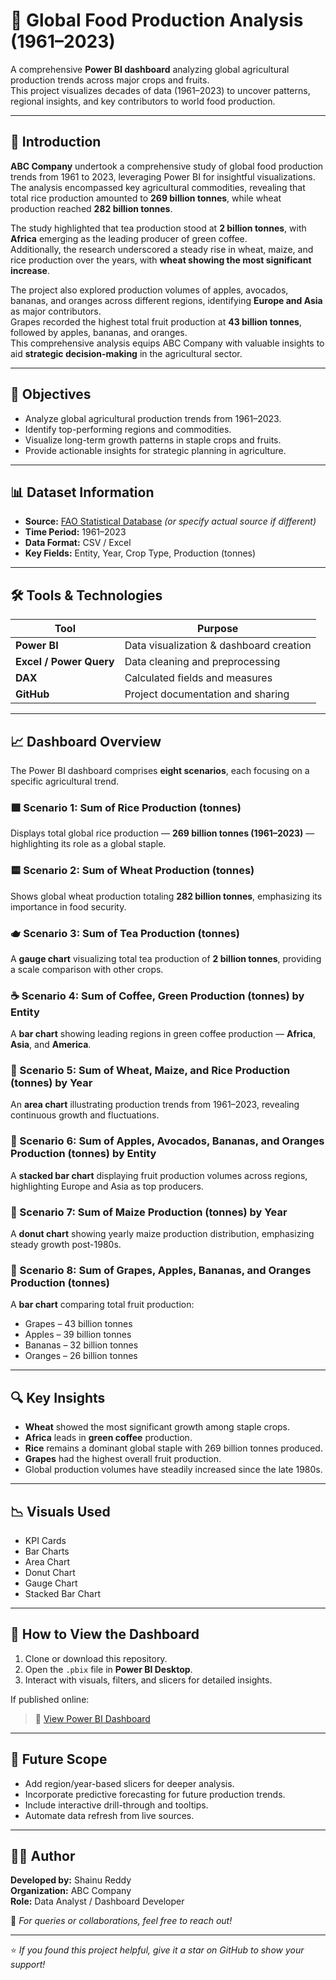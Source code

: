 # 🌾 Global Food Production Analysis (1961–2023)

A comprehensive **Power BI dashboard** analyzing global agricultural production trends across major crops and fruits.  
This project visualizes decades of data (1961–2023) to uncover patterns, regional insights, and key contributors to world food production.

---

## 🧭 Introduction

**ABC Company** undertook a comprehensive study of global food production trends from 1961 to 2023, leveraging Power BI for insightful visualizations.  
The analysis encompassed key agricultural commodities, revealing that total rice production amounted to **269 billion tonnes**, while wheat production reached **282 billion tonnes**.  

The study highlighted that tea production stood at **2 billion tonnes**, with **Africa** emerging as the leading producer of green coffee.  
Additionally, the research underscored a steady rise in wheat, maize, and rice production over the years, with **wheat showing the most significant increase**.

The project also explored production volumes of apples, avocados, bananas, and oranges across different regions, identifying **Europe and Asia** as major contributors.  
Grapes recorded the highest total fruit production at **43 billion tonnes**, followed by apples, bananas, and oranges.  
This comprehensive analysis equips ABC Company with valuable insights to aid **strategic decision-making** in the agricultural sector.

---

## 🎯 Objectives

- Analyze global agricultural production trends from 1961–2023.  
- Identify top-performing regions and commodities.  
- Visualize long-term growth patterns in staple crops and fruits.  
- Provide actionable insights for strategic planning in agriculture.

---

## 📊 Dataset Information

- **Source:** [FAO Statistical Database](https://www.fao.org/faostat/en/) *(or specify actual source if different)*  
- **Time Period:** 1961–2023  
- **Data Format:** CSV / Excel  
- **Key Fields:** Entity, Year, Crop Type, Production (tonnes)

---

## 🛠 Tools & Technologies

| Tool | Purpose |
|------|----------|
| **Power BI** | Data visualization & dashboard creation |
| **Excel / Power Query** | Data cleaning and preprocessing |
| **DAX** | Calculated fields and measures |
| **GitHub** | Project documentation and sharing |

---

## 📈 Dashboard Overview

The Power BI dashboard comprises **eight scenarios**, each focusing on a specific agricultural trend.

### 🟩 Scenario 1: Sum of Rice Production (tonnes)
Displays total global rice production — **269 billion tonnes (1961–2023)** — highlighting its role as a global staple.

### 🟨 Scenario 2: Sum of Wheat Production (tonnes)
Shows global wheat production totaling **282 billion tonnes**, emphasizing its importance in food security.

### 🫖 Scenario 3: Sum of Tea Production (tonnes)
A **gauge chart** visualizing total tea production of **2 billion tonnes**, providing a scale comparison with other crops.

### ☕ Scenario 4: Sum of Coffee, Green Production (tonnes) by Entity
A **bar chart** showing leading regions in green coffee production — **Africa**, **Asia**, and **America**.

### 🌾 Scenario 5: Sum of Wheat, Maize, and Rice Production (tonnes) by Year
An **area chart** illustrating production trends from 1961–2023, revealing continuous growth and fluctuations.

### 🍎 Scenario 6: Sum of Apples, Avocados, Bananas, and Oranges Production (tonnes) by Entity
A **stacked bar chart** displaying fruit production volumes across regions, highlighting Europe and Asia as top producers.

### 🌽 Scenario 7: Sum of Maize Production (tonnes) by Year
A **donut chart** showing yearly maize production distribution, emphasizing steady growth post-1980s.

### 🍇 Scenario 8: Sum of Grapes, Apples, Bananas, and Oranges Production (tonnes)
A **bar chart** comparing total fruit production:  
- Grapes – 43 billion tonnes  
- Apples – 39 billion tonnes  
- Bananas – 32 billion tonnes  
- Oranges – 26 billion tonnes

---

## 🔍 Key Insights

- **Wheat** showed the most significant growth among staple crops.  
- **Africa** leads in **green coffee** production.  
- **Rice** remains a dominant global staple with 269 billion tonnes produced.  
- **Grapes** had the highest overall fruit production.  
- Global production volumes have steadily increased since the late 1980s.

---

## 📉 Visuals Used

- KPI Cards  
- Bar Charts  
- Area Chart  
- Donut Chart  
- Gauge Chart  
- Stacked Bar Chart  

---

## 🚀 How to View the Dashboard

1. Clone or download this repository.  
2. Open the `.pbix` file in **Power BI Desktop**.  
3. Interact with visuals, filters, and slicers for detailed insights.  

If published online:  
> 🔗 [View Power BI Dashboard](your-dashboard-link-here)

---

## 🌱 Future Scope

- Add region/year-based slicers for deeper analysis.  
- Incorporate predictive forecasting for future production trends.  
- Include interactive drill-through and tooltips.  
- Automate data refresh from live sources.

---

## 👩‍💻 Author

**Developed by:** Shainu Reddy  
**Organization:** ABC Company  
**Role:** Data Analyst / Dashboard Developer  

📧 *For queries or collaborations, feel free to reach out!*

---

⭐ *If you found this project helpful, give it a star on GitHub to show your support!*

